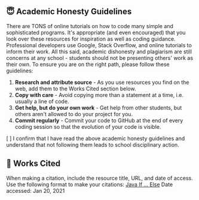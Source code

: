 
## 😇 Academic Honesty Guidelines

There are TONS of online tutorials on how to code many simple and sophisticated programs. It's appropriate (and even encouraged) that you look over these resources for inspiration as well as coding guidance. Professional developers use Google, Stack Overflow, and online tutorials to inform their work. All this said, academic dishonesty and plagiarism are still concerns at any school - students should not be presenting others' work as their own. To ensure you are on the right path, please follow these guidelines:

1. **Research and attribute source** - As you use resources you find on the web, add them to the Works Cited section below.
2. **Copy with care** - Avoid copying more than a statement at a time, i.e. usually a line of code.
3. **Get help, but do your own work** - Get help from other students, but others aren't allowed to do your project for you.
4. **Commit regularly** - Commit your code to GitHub at the end of every coding session so that the evolution of your code is visible.

[ ] I confirm that I have read the above academic honesty guidelines and understand that not following them leads to school disciplinary action.

## 📝 Works Cited

When making a citation, include the resource title, URL, and date of access. Use the following format to make your citations:
[Java If ... Else](https://www.w3schools.com/java/java_conditions.asp)
Date accessed: Jan 20, 2021
